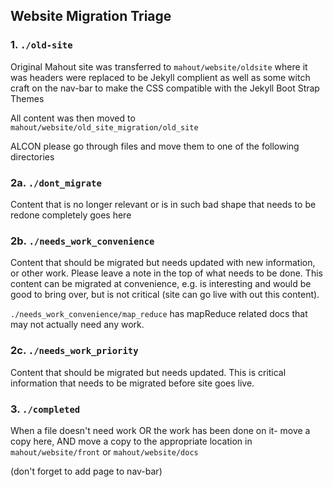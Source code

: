 

## Website Migration Triage


### 1. `./old-site`

Original Mahout site was transferred to `mahout/website/oldsite` where it was
headers were replaced to be Jekyll complient as well as some witch craft on the
nav-bar to make the CSS compatible with the Jekyll Boot Strap Themes

All content was then moved to `mahout/website/old_site_migration/old_site`

ALCON please go through files and move them to one of the following directories

### 2a. `./dont_migrate` 

Content that is no longer relevant or is in such bad shape that needs to be redone completely goes here

### 2b. `./needs_work_convenience`

Content that should be migrated but needs updated with new information, or other work. Please leave a note
in the top of what needs to be done. This content can be migrated at convenience, e.g. is interesting and 
would be good to bring over, but is not critical (site can go live with out this content).

`./needs_work_convenience/map_reduce` has mapReduce related docs that may not actually need any work.

### 2c. `./needs_work_priority`

Content that should be migrated but needs updated.  This is critical information that needs to be migrated
before site goes live. 



### 3. `./completed`

When a file doesn't need work OR the work has been done on it- move a copy here, AND move a copy to the appropriate
location in `mahout/website/front` or `mahout/website/docs`

(don't forget to add page to nav-bar)

